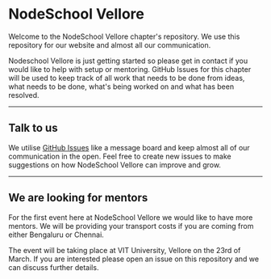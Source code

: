 # NodeSchool Vellore

Welcome to the NodeSchool Vellore chapter's repository. We use this repository for our website and almost all our communication.

Nodeschool Vellore is just getting started so please get in contact if you would like to help with setup or mentoring. GitHub Issues for this chapter will be used to keep track of all work that needs to be done from ideas, what needs to be done, what's being worked on and what has been resolved.

-----

## Talk to us

We utilise [GitHub Issues](https://github.com/nodeschool/vellore/issues) like a message board and keep almost all of our communication in the open. Feel free to create new issues to make suggestions on how NodeSchool Vellore can improve and grow.

-----
## We are looking for mentors
For the first event here at NodeSchool Vellore we would like to have more mentors. We will be providing your transport costs if you are coming from either Bengaluru or Chennai. 

The event will be taking place at VIT University, Vellore on the 23rd of March. If you are interested please open an issue on this repository and we can discuss further details. 
